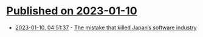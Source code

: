 # [Published on 2023-01-10](index.md)

* [2023-01-10, 04:51:37](https://news.ycombinator.com/item?id=34320669) - [The mistake that killed Japan’s software industry](https://www.disruptingjapan.com/the-forgotten-mistake-that-killed-japans-software-industry/)
